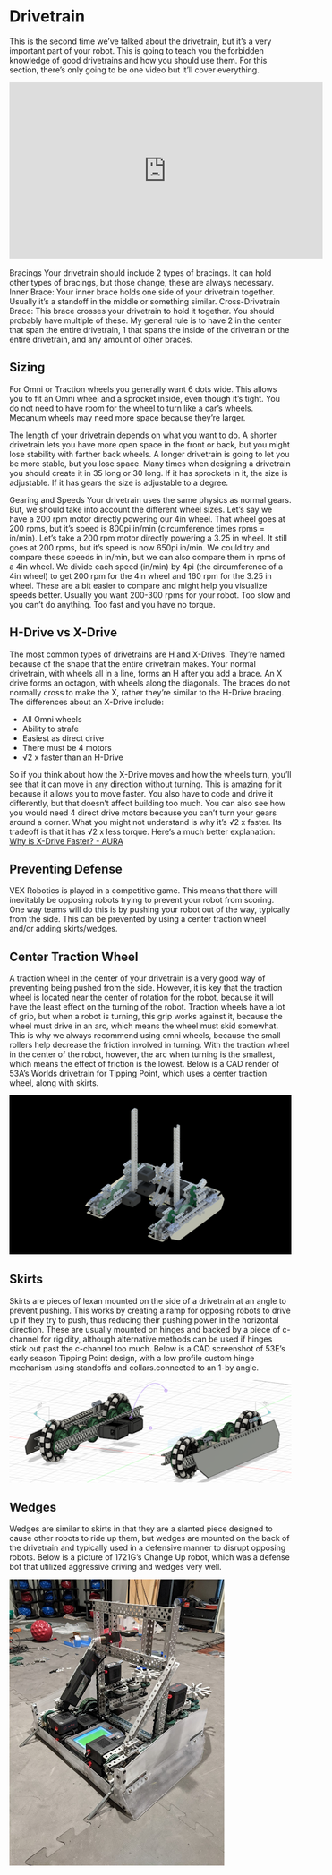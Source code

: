 # Drivetrain

This is the second time we’ve talked about the drivetrain, but it’s a very important part of your robot. This is going to teach you the forbidden knowledge of good drivetrains and how you should use them. For this section, there’s only going to be one video but it’ll cover everything.

<iframe width="560" height="315" src="https://www.youtube.com/embed/8jxQENu5O8E" title="Robotics Introduction - Building Techniques - Drivetrains" frameborder="0" allow="accelerometer; autoplay; clipboard-write; encrypted-media; gyroscope; picture-in-picture; web-share" allowfullscreen></iframe>

Bracings
Your drivetrain should include 2 types of bracings. It can hold other types of bracings, but those change, these are always necessary.
Inner Brace:
Your inner brace holds one side of your drivetrain together. Usually it’s a standoff in the middle or something similar.
Cross-Drivetrain Brace:
This brace crosses your drivetrain to hold it together. You should probably have multiple of these. My general rule is to have 2 in the center that span the entire drivetrain, 1 that spans the inside of the drivetrain or the entire drivetrain, and any amount of other braces.

## Sizing

For Omni or Traction wheels you generally want 6 dots wide. This allows you to fit an Omni wheel and a sprocket inside, even though it’s tight. You do not need to have room for the wheel to turn like a car’s wheels. Mecanum wheels may need more space because they’re larger.

The length of your drivetrain depends on what you want to do. A shorter drivetrain lets you have more open space in the front or back, but you might lose stability with farther back wheels. A longer drivetrain is going to let you be more stable, but you lose space. Many times when designing a drivetrain you should create it in 35 long or 30 long. If it has sprockets in it, the size is adjustable. If it has gears the size is adjustable to a degree.

Gearing and Speeds
Your drivetrain uses the same physics as normal gears. But, we should take into account the different wheel sizes.
Let’s say we have a 200 rpm motor directly powering our 4in wheel. That wheel goes at 200 rpms, but it’s speed is 800pi in/min (circumference times rpms = in/min). Let’s take a 200 rpm motor directly powering a 3.25 in wheel. It still goes at 200 rpms, but it’s speed is now 650pi in/min.
We could try and compare these speeds in in/min, but we can also compare them in rpms of a 4in wheel. We divide each speed (in/min) by 4pi (the circumference of a 4in wheel) to get 200 rpm for the 4in wheel and 160 rpm for the 3.25 in wheel. These are a bit easier to compare and might help you visualize speeds better.
Usually you want 200-300 rpms for your robot. Too slow and you can’t do anything. Too fast and you have no torque.

## H-Drive vs X-Drive

The most common types of drivetrains are H and X-Drives. They’re named because of the shape that the entire drivetrain makes. Your normal drivetrain, with wheels all in a line, forms an H after you add a brace. An X drive forms an octagon, with wheels along the diagonals. The braces do not normally cross to make the X, rather they’re similar to the H-Drive bracing.
The differences about an X-Drive include:

-   All Omni wheels
-   Ability to strafe
-   Easiest as direct drive
-   There must be 4 motors
-   √2 x faster than an H-Drive

So if you think about how the X-Drive moves and how the wheels turn, you’ll see that it can move in any direction without turning. This is amazing for it because it allows you to move faster. You also have to code and drive it differently, but that doesn’t affect building too much. You can also see how you would need 4 direct drive motors because you can’t turn your gears around a corner.
What you might not understand is why it’s √2 x faster. Its tradeoff is that it has √2 x less torque. Here’s a much better explanation: [Why is X-Drive Faster? - AURA](https://web.archive.org/web/20230118013035/https://aura.org.nz/why-is-x-drive-faster/ 
)

## Preventing Defense

VEX Robotics is played in a competitive game. This means that there will inevitably be opposing robots trying to prevent your robot from scoring. One way teams will do this is by pushing your robot out of the way, typically from the side. This can be prevented by using a center traction wheel and/or adding skirts/wedges.

## Center Traction Wheel

A traction wheel in the center of your drivetrain is a very good way of preventing being pushed from the side. However, it is key that the traction wheel is located near the center of rotation for the robot, because it will have the least effect on the turning of the robot. Traction wheels have a lot of grip, but when a robot is turning, this grip works against it, because the wheel must drive in an arc, which means the wheel must skid somewhat. This is why we always recommend using omni wheels, because the small rollers help decrease the friction involved in turning. With the traction wheel in the center of the robot, however, the arc when turning is the smallest, which means the effect of friction is the lowest. Below is a CAD render of 53A’s Worlds drivetrain for Tipping Point, which uses a center traction wheel, along with skirts.

<!--TODO: crop this-->

![Body frame](../assets/center-traction.png)

## Skirts

Skirts are pieces of lexan mounted on the side of a drivetrain at an angle to prevent pushing. This works by creating a ramp for opposing robots to drive up if they try to push, thus reducing their pushing power in the horizontal direction. These are usually mounted on hinges and backed by a piece of c-channel for rigidity, although alternative methods can be used if hinges stick out past the c-channel too much. Below is a CAD screenshot of 53E’s early season Tipping Point design, with a low profile custom hinge mechanism using standoffs and collars.connected to an 1-by angle.

![Body frame](../assets/skirts.png)

## Wedges

Wedges are similar to skirts in that they are a slanted piece designed to cause other robots to ride up them, but wedges are mounted on the back of the drivetrain and typically used in a defensive manner to disrupt opposing robots. Below is a picture of 1721G’s Change Up robot, which was a defense bot that utilized aggressive driving and wedges very well.

![Body frame](../assets/wedges.png)
